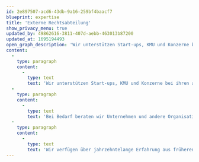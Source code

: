 ```yaml
---
id: 2e897507-acd6-43db-9a16-259bf4baacf7
blueprint: expertise
title: 'Externe Rechtsabteilung'
show_privacy_menu: true
updated_by: 49862616-3811-407d-aebb-463013b87200
updated_at: 1695194493
open_graph_description: 'Wir unterstützen Start-ups, KMU und Konzerne bei ihren anspruchsvollen täglichen Aufgaben im Zusammenhang mit allen Aspekten des Wirtschafts-, Gesellschafts-, Arbeits- und Wettbewerbsrechts (inkl. Entwurf, Prüfung, Verhandlung und Abschluss aller Arten von Verträgen, Corporate Housekeeping, Handelsregisteranmeldungen, Corporate Governance, Digitalisierungsprojekte, Tokenisierung, Smart-Contract-Lösungen usw.). Zudem bieten wir die Dienste eines externen Datenschutzbeauftragten (DPO) und eines (regulatorischen) Compliance-Beauftragten an.'
content:
  -
    type: paragraph
    content:
      -
        type: text
        text: 'Wir unterstützen Start-ups, KMU und Konzerne bei ihren anspruchsvollen täglichen Aufgaben im Zusammenhang mit allen Aspekten des Wirtschafts-, Gesellschafts-, Arbeits- und Wettbewerbsrechts (inkl. Entwurf, Prüfung, Verhandlung und Abschluss aller Arten von Verträgen, Corporate Housekeeping, Handelsregisteranmeldungen, Corporate Governance, Digitalisierungsprojekte, Tokenisierung, Smart-Contract-Lösungen usw.). Zudem bieten wir die Dienste eines externen Datenschutzbeauftragten (DPO) und eines (regulatorischen) Compliance-Beauftragten an.'
  -
    type: paragraph
    content:
      -
        type: text
        text: 'Bei Bedarf beraten wir Unternehmen und andere Organisationen beim Aufbau einer eigenen Rechtsabteilung und beim Einsatz moderner LegalTech-Produkte.'
  -
    type: paragraph
    content:
      -
        type: text
        text: 'Wir verfügen über jahrzehntelange Erfahrung aus früheren Tätigkeiten in rechtlichen Führungspositionen in diversen Grossunternehmen.'
---
```

